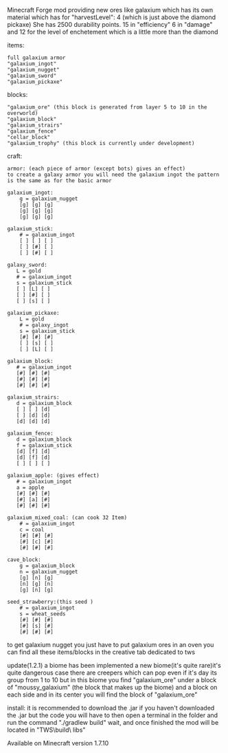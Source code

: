 Minecraft Forge mod providing new ores like galaxium which has its own material which has for "harvestLevel": 4 (which is just above the diamond pickaxe)
She has 2500 durability points.
15 in "efficiency" 
6 in "damage" and 12 for the level of enchetement which is a little more than the diamond


items:

    full galaxium armor
    "galaxium_ingot"
    "galaxium_nugget"
    "galaxium_sword"
    "galaxium_pickaxe"

blocks:

    "galaxium_ore" (this block is generated from layer 5 to 10 in the overworld)
    "galaxium_block"
    "galaxium_strairs"
    "galaxium_fence"
    "cellar_block"
    "galaxium_trophy" (this block is currently under development)


craft:

    armor: (each piece of armor (except bots) gives an effect)
    to create a galaxy armor you will need the galaxium ingot the pattern is the same as for the basic armor

    galaxium_ingot:
        g = galaxium_nugget
        [g] [g] [g]
        [g] [g] [g]
        [g] [g] [g]

    galaxium_stick:
        # = galaxium_ingot
        [ ] [ ] [ ]
        [ ] [#] [ ]
        [ ] [#] [ ]
    
    galaxy_sword:
       L = gold
       # = galaxium_ingot
       s = galaxium_stick
       [ ] [L] [ ]
       [ ] [#] [ ]
       [ ] [s] [ ]
       
    galaxium_pickaxe:
        L = gold
        # = galaxy_ingot
        s = galaxium_stick
        [#] [#] [#]
        [ ] [s] [ ]
        [ ] [L] [ ]    

    galaxium_block:
       # = galaxium_ingot
       [#] [#] [#]
       [#] [#] [#]
       [#] [#] [#]
    
    galaxium_strairs:
       d = galaxium_block
       [ ] [ ] [d]
       [ ] [d] [d]
       [d] [d] [d]

    galaxium_fence:
       d = galaxium_block
       f = galaxium_stick
       [d] [f] [d]
       [d] [f] [d]
       [ ] [ ] [ ]
    
    galaxium_apple: (gives effect)
       # = galaxium_ingot
       a = apple
       [#] [#] [#]
       [#] [a] [#]
       [#] [#] [#]
    
    galaxium_mixed_coal: (can cook 32 Item)
        # = galaxium_ingot
        c = coal
        [#] [#] [#]
        [#] [c] [#]
        [#] [#] [#]

    cave_block:
        g = galaxium_block
        n = galaxium_nugget
        [g] [n] [g]
        [n] [g] [n]
        [g] [n] [g]
    
    seed_strawberry:(this seed )
        # = galaxium_ingot
        s = wheat_seeds
        [#] [#] [#]
        [#] [s] [#]
        [#] [#] [#]
    


to get galaxium nugget you just have to put galaxium ores in an oven
you can find all these items/blocks in the creative tab dedicated to tws

update(1.2.1) a biome has been implemented a new biome(it's quite rare)it's quite dangerous case there are creepers which can pop even if it's day its group from 1 to 10 but in this biome you find "galaxium_ore" under a block of "moussy_galaxium" (the block that makes up the biome) and a block on each side and in its center you will find the block of "galaxium_ore"


install:
    it is recommended to download the .jar
    if you haven't downloaded the .jar but the code you will have to then open a terminal in the folder and run the command "./gradlew build" wait, and once finished the mod will be located in "TWS\build\ libs"

Available on Minecraft version 1.7.10